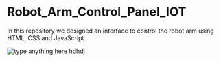 # Robot_Arm_Control_Panel_IOT
In this repository we designed an interface to control the robot arm using HTML, CSS and JavaScript


![type anything here hdhdj](Arm_Panel.PGJ)
